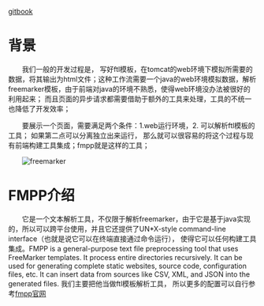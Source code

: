 [gitbook]()

# 背景

&emsp;&emsp;我们一般的开发过程是， 写好ftl模板，在tomcat的web环境下模拟所需要的数据，将其输出为html文件；这种工作流需要一个java的web环境模拟数据，解析freemarker模板，由于前端对java的环境不熟悉，使得web环境没办法被很好的利用起来； 而且页面的异步请求都需要借助于额外的工具来处理，工具的不统一也降低了开发效率；

&emsp;&emsp;要展示一个页面，需要满足两个条件：1.web运行环境，2. 可以解析ftl模板的工具； 如果第二点可以分离独立出来运行， 那么就可以很容易的将这个过程与现有前端构建工具集成；fmpp就是这样的工具；


&emsp;&emsp;![freemarker](http://haitao.nos.netease.com/083569bfd55a4d23b49835076724e7b4.png)

# FMPP介绍

&emsp;&emsp;它是一个文本解析工具，不仅限于解析freemarker，由于它是基于java实现的，所以可以跨平台使用，并且它还提供了UN*X-style command-line interface（也就是说它可以在终端直接通过命令运行）， 使得它可以任何构建工具集成。FMPP is a general-purpose text file preprocessing tool that uses FreeMarker templates. It process entire directories recursively. It can be used for generating complete static websites, source code, configuration files, etc. It can insert data from sources like CSV, XML, and JSON into the generated files. 我们主要把他当做ftl模板解析工具， 所以更多的配置可以自行参考[fmpp官网](http://fmpp.sourceforge.net/)